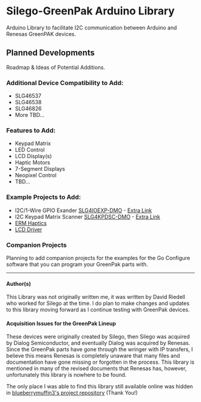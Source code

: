 # Silego-GreenPak Arduino Library
Arduino Library to facilitate I2C communication between Arduino and Renesas GreenPAK devices. 

## Planned Developments
Roadmap & Ideas of Potential Additions. 

### Additional Device Compatibility to Add:
- SLG46537
- SLG46538
- SLG46826
- More TBD...


### Features to Add:
- Keypad Matrix
- LED Control
- LCD Display(s)
- Haptic Motors
- 7-Segment Displays
- Neopixel Control
- TBD...


### Example Projects to Add:
- I2C/1-Wire GPIO Exander [SLG4IOEXP-DMO](https://www.renesas.com/us/en/products/programmable-mixed-signal-asic-ip-products/greenpak-programmable-mixed-signal-products/greenpak-asynchronous-state-machine/slg4ioexp-dmo-greenpak-gpio-expander-demonstration-board) - [Extra Link](https://www.renesas.com/us/en/products/programmable-mixed-signal-asic-ip-products/greenpak-programmable-mixed-signal-products/greenpak-solutions/keypad-scanner)
- I2C Keypad Matrix Scanner [SLG4KPDSC-DMO](https://www.renesas.com/us/en/products/programmable-mixed-signal-asic-ip-products/greenpak-programmable-mixed-signal-products/greenpak-asynchronous-state-machine/slg4kpdsc-dmo-greenpak-keypad-scanner-demonstration-board) - [Extra Link](https://www.renesas.com/us/en/products/programmable-mixed-signal-asic-ip-products/greenpak-programmable-mixed-signal-products/greenpak-solutions/gpio-expander)
- [ERM Haptics](https://www.renesas.com/us/en/products/programmable-mixed-signal-asic-ip-products/greenpak-programmable-mixed-signal-products/greenpak-solutions/eccentric-rotating-mass-motor-control)
- [LCD Driver](https://www.renesas.com/us/en/products/programmable-mixed-signal-asic-ip-products/greenpak-programmable-mixed-signal-products/greenpak-solutions/lcd-driver)


### Companion Projects
Planning to add companion projects for the examples for the Go Configure software that you can program your GreenPak parts with.

---

#### Author(s)
This Library was not originally written me, it was written by David Riedell who worked for Silego at the time. 
I do plan to make changes and updates to this library moving forward as I continue testing with GreenPak devices.

#### Acquisition Issues for the GreenPak Lineup
These devices were originally created by Silego, then Silego was acquired by Dialog Semiconductor, and eventually Dialog was acquired by Renesas.
Since the GreenPak parts have gone through the wringer with IP transfers, I believe this means Renesas is completely unaware that many files and documentation have gone missing or forgotten in the process.
This library is mentioned in many of the revised documents that Renesas has, however, unfortunately this library is nowhere to be found.

The only place I was able to find this library still available online was hidden in [blueberrymuffin3's project repository](https://github.com/blueberrymuffin3/greenpak-arduino-encoder) (Thank You!)
